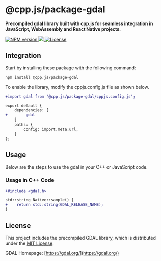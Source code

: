 # @cpp.js/package-gdal
**Precompiled gdal library built with cpp.js for seamless integration in JavaScript, WebAssembly and React Native projects.**  

<a href="https://www.npmjs.com/package/@cpp.js/package-gdal">
    <img alt="NPM version" src="https://img.shields.io/npm/v/@cpp.js/package-gdal?style=for-the-badge" />
</a>
<a href="https://github.com/OSGeo/gdal">
    <img src="https://img.shields.io/badge/dynamic/json?url=https%3A%2F%2Funpkg.com%2F%40cpp.js%2Fpackage-gdal%2Fpackage.json&query=%24.nativeVersion&style=for-the-badge&label=Gdal" />
</a>
<a href="https://github.com/OSGeo/gdal/blob/master/LICENSE.TXT">
    <img alt="License" src="https://img.shields.io/npm/l/%40cpp.js%2Fpackage-gdal?style=for-the-badge" />
</a>

## Integration
Start by installing these package with the following command:

```sh
npm install @cpp.js/package-gdal
```

To enable the library, modify the cppjs.config.js file as shown below.
```diff
+import gdal from '@cpp.js/package-gdal/cppjs.config.js';

export default {
    dependencies: [
+        gdal
    ]
    paths: {
        config: import.meta.url,
    }
};
```

## Usage
Below are the steps to use the gdal in your C++ or JavaScript code.

### Usage in C++ Code
```diff
+#include <gdal.h>

std::string Native::sample() {
+    return std::string(GDAL_RELEASE_NAME);
}
```

## License
This project includes the precompiled GDAL library, which is distributed under the [MIT License](https://github.com/OSGeo/gdal/blob/master/LICENSE.TXT).

GDAL Homepage: [https://gdal.org/](https://gdal.org/)
